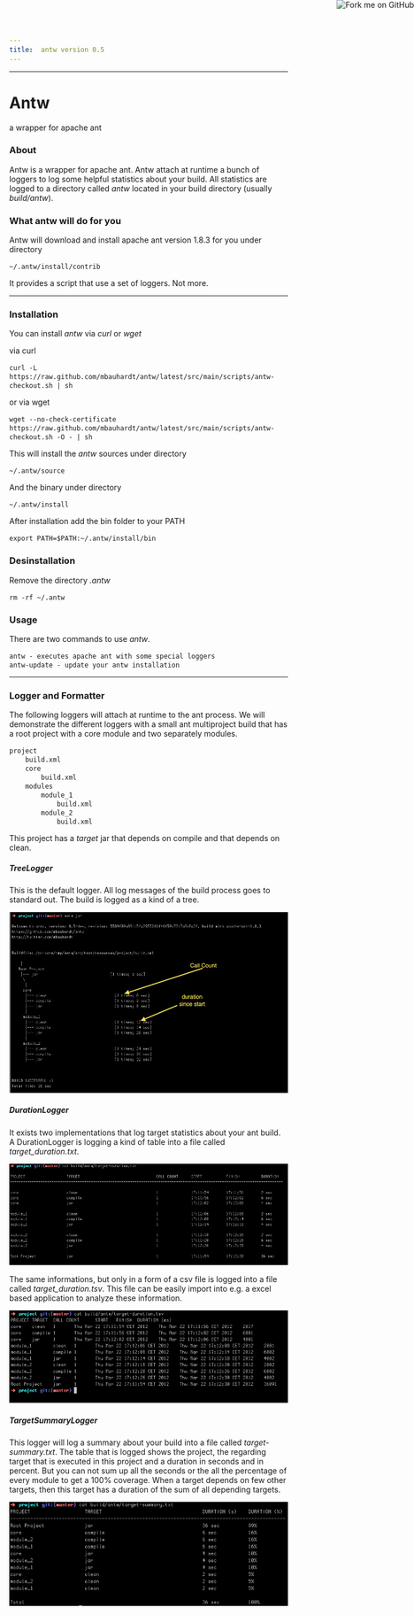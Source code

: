 ```yaml
---
title:	antw version 0.5
---
```

<link href="http://kevinburke.bitbucket.org/markdowncss/markdown.css" rel="stylesheet"></link>

<a href="https://github.com/mbauhardt/antw"><img style="position: absolute; top: 0; right: 0; border: 0;" src="http://s3.amazonaws.com/github/ribbons/forkme_right_darkblue_121621.png" alt="Fork me on GitHub" /></a>


---


# Antw
a wrapper for apache ant





### About
Antw is a wrapper for apache ant. Antw attach at runtime a bunch of loggers to log some helpful statistics about your build. All statistics are logged to a directory called *antw* located in your build directory (usually *build/antw*).





### What antw will do for you
Antw will download and install apache ant version 1.8.3 for you under directory
    
    ~/.antw/install/contrib

It provides a script that use a set of loggers. Not more.


---


### Installation
You can install *antw* via *curl* or *wget*  

via curl

    curl -L https://raw.github.com/mbauhardt/antw/latest/src/main/scripts/antw-checkout.sh | sh

or via wget

    wget --no-check-certificate https://raw.github.com/mbauhardt/antw/latest/src/main/scripts/antw-checkout.sh -O - | sh


This will install the *antw* sources under directory

    ~/.antw/source

And the binary under directory

    ~/.antw/install

After installation add the bin folder to your PATH

    export PATH=$PATH:~/.antw/install/bin





### Desinstallation
Remove the directory *.antw*

    rm -rf ~/.antw





### Usage
There are two commands to use *antw*.

    antw - executes apache ant with some special loggers
    antw-update - update your antw installation


---

### Logger and Formatter
The following loggers will attach at runtime to the ant process. We will demonstrate the different loggers with a small ant multiproject build that has a root project with a core module and two separately modules.

    project
        build.xml
        core
            build.xml
        modules
            module_1
                build.xml
            module_2
                build.xml

This project has a *target* jar that depends on compile and that depends on clean.



##### TreeLogger
This is the default logger. All log messages of the build process goes to standard out. The build is logged as a kind of a tree.

![TreeLogger](tree_logger.png)



##### DurationLogger
It exists two implementations that log target statistics about your ant build. A DurationLogger is logging a kind of table into a file called *target_duration.txt*. 

![DurationLogger](duration_logger.png)

The same informations, but only in a form of a csv file is logged into a file called *target_duration.tsv*. This file can be easily import into e.g. a excel based application to analyze these information.

![DurationPlainLogger](duration_plain_logger.png)



##### TargetSummaryLogger
This logger will log a summary about your build into a file called *target-summary.txt*. The table that is logged shows the project, the regarding target that is executed in this project and a duration in seconds and in percent. But you can not sum up all the seconds or the all the percentage of every module to get a 100% coverage. When a target depends on few other targets, then this target has a duration of the sum of all depending targets.

![TargetSummaryLogger](target_summary_logger.png)



